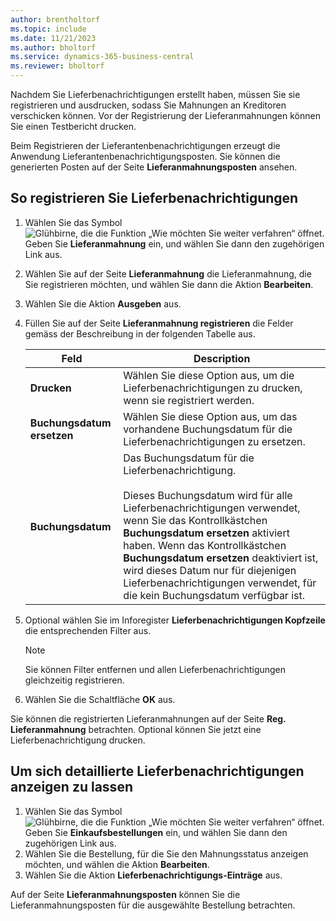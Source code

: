 ```yaml
---
author: brentholtorf
ms.topic: include
ms.date: 11/21/2023
ms.author: bholtorf
ms.service: dynamics-365-business-central
ms.reviewer: bholtorf
---
```

Nachdem Sie Lieferbenachrichtigungen erstellt haben, müssen Sie sie registrieren und ausdrucken, sodass Sie Mahnungen an Kreditoren verschicken können. Vor der Registrierung der Lieferanmahnungen können Sie einen Testbericht drucken.  

Beim Registrieren der Lieferantenbenachrichtigungen erzeugt die Anwendung Lieferantenbenachrichtigungsposten. Sie können die generierten Posten auf der Seite **Lieferanmahnungsposten** ansehen.  

## So registrieren Sie Lieferbenachrichtigungen  

1. Wählen Sie das Symbol ![Glühbirne, die die Funktion „Wie möchten Sie weiter verfahren“ öffnet.](../../../media/ui-search/search_small.png "Tell me-Funktion") Geben Sie **Lieferanmahnung** ein, und wählen Sie dann den zugehörigen Link aus.  
2. Wählen Sie auf der Seite **Lieferanmahnung** die Lieferanmahnung, die Sie registrieren möchten, und wählen Sie dann die Aktion **Bearbeiten**.  
3. Wählen Sie die Aktion **Ausgeben** aus.  
4. Füllen Sie auf der Seite **Lieferanmahnung registrieren** die Felder gemäss der Beschreibung in der folgenden Tabelle aus.  

    |Feld|Description|  
    |---------------------------------|---------------------------------------|  
    |**Drucken**|Wählen Sie diese Option aus, um die Lieferbenachrichtigungen zu drucken, wenn sie registriert werden.|  
    |**Buchungsdatum ersetzen**|Wählen Sie diese Option aus, um das vorhandene Buchungsdatum für die Lieferbenachrichtigungen zu ersetzen.|  
    |**Buchungsdatum**|Das Buchungsdatum für die Lieferbenachrichtigung.<br /><br /> Dieses Buchungsdatum wird für alle Lieferbenachrichtigungen verwendet, wenn Sie das Kontrollkästchen **Buchungsdatum ersetzen** aktiviert haben. Wenn das Kontrollkästchen **Buchungsdatum ersetzen** deaktiviert ist, wird dieses Datum nur für diejenigen Lieferbenachrichtigungen verwendet, für die kein Buchungsdatum verfügbar ist.|  

5. Optional wählen Sie im Inforegister **Lieferbenachrichtigungen Kopfzeile** die entsprechenden Filter aus.  

    > [!NOTE]  
    >  Sie können Filter entfernen und allen Lieferbenachrichtigungen gleichzeitig registrieren.  

6. Wählen Sie die Schaltfläche **OK** aus.  

Sie können die registrierten Lieferanmahnungen auf der Seite **Reg. Lieferanmahnung** betrachten. Optional können Sie jetzt eine Lieferbenachrichtigung drucken.  

## Um sich detaillierte Lieferbenachrichtigungen anzeigen zu lassen  

1. Wählen Sie das Symbol ![Glühbirne, die die Funktion „Wie möchten Sie weiter verfahren“ öffnet.](../../../media/ui-search/search_small.png "Tell me-Funktion") Geben Sie **Einkaufsbestellungen** ein, und wählen Sie dann den zugehörigen Link aus.  
2. Wählen Sie die Bestellung, für die Sie den Mahnungsstatus anzeigen möchten, und wählen die Aktion **Bearbeiten**.  
3. Wählen Sie die Aktion **Lieferbenachrichtigungs-Einträge** aus.  

Auf der Seite **Lieferanmahnungsposten** können Sie die Lieferanmahnungsposten für die ausgewählte Bestellung betrachten.  
